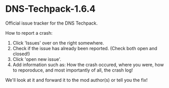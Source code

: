 DNS-Techpack-1.6.4
==================

Official issue tracker for the DNS Techpack.

How to report a crash:

1. Click 'Issues' over on the right somewhere.
2. Check if the issue has already been reported. (Check both open and closed!)
3. Click 'open new issue'.
4. Add information such as: How the crash occured, where you were, how to reporoduce, and most importantly of all, the crash log!

We'll look at it and forward it to the mod author(s) or tell you the fix!
